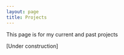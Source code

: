 ```yaml
---
layout: page
title: Projects
---
```


This page is for my current and past projects

[Under construction]
